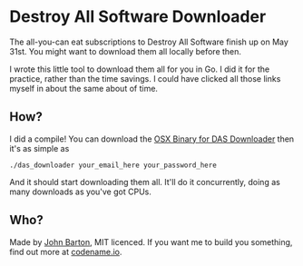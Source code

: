 # Destroy All Software Downloader

The all-you-can eat subscriptions to Destroy All Software finish up on May 31st. You might want to download them all locally before then.

I wrote this little tool to download them all for you in Go. I did it for the practice, rather than the time savings. I could have clicked all those links myself in about the same about of time.

## How?

I did a compile! You can download the [OSX Binary for DAS Downloader](http://johnbarton.s3.amazonaws.com/das_downloader) then it's as simple as

    ./das_downloader your_email_here your_password_here

And it should start downloading them all. It'll do it concurrently, doing as many downloads as you've got CPUs.

## Who?

Made by [John Barton](http://whoisjohnbarton.com), MIT licenced. If you want me to build you something, find out more at [codename.io](http://codename.io).
